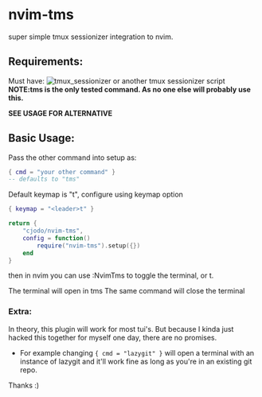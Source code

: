 # nvim-tms

super simple tmux sessionizer integration to nvim.

## Requirements: 
Must have: ![tmux_sessionizer]("https://github.com/jrmoulton/tmux-sessionizer")   or another tmux sessionizer script **NOTE:tms is the only tested command.  As no one else will probably use this.**

**SEE USAGE FOR ALTERNATIVE**

## Basic Usage: 
Pass the other command into setup as:
```lua
{ cmd = "your other command" }
-- defaults to "tms"
```
Default keymap is "<leader>t", configure using keymap option
```lua
{ keymap = "<leader>t" }
```

```lua
return {
    "cjodo/nvim-tms",
    config = function()
        require("nvim-tms").setup({})
    end
}
```
then in nvim you can use :NvimTms to toggle the terminal, or <leader>t.

The terminal will open in tms
The same command will close the terminal

### Extra:

In theory, this plugin will work for most tui's.  But because I kinda just hacked this together for myself one day, there are no promises.

- For example changing `{ cmd = "lazygit" }` will open a terminal with an instance of lazygit and it'll work fine as long as you're in an existing git repo.

Thanks :)
